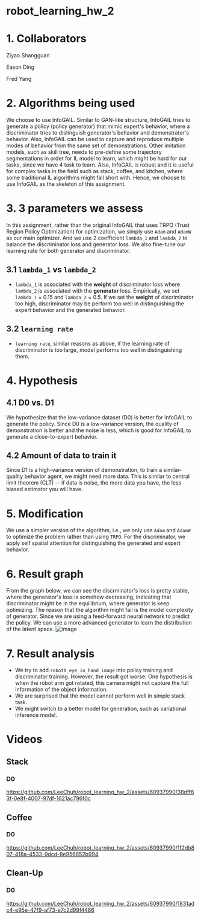 # robot_learning_hw_2

# 1. Collaborators

Ziyao Shangguan

Eason Ding 

Fred Yang 

# 2. Algorithms being used
We choose to use InfoGAIL. Similar to GAN-like structure, InfoGAIL tries to generate a policy (policy generator) that mimic expert's behavior, where a discriminator tries to distinguish generator's behavior and demonstrater's behavior. Also, InfoGAIL can be used to capture and reproduce multiple modes of behavior from the same set of demonstrations. Other imitation models, such as skill tree, needs to pre-define some trajectory segmentations in order for IL model to learn, which might be hard for our tasks, since we have 4 task to learn. Also, InfoGAIL is robust and it is useful for complex tasks in the field such as stack, coffee, and kitchen, where some traditional IL algorithms might fall short with. Hence, we choose to use InfoGAIL as the skeleton of this assignment. 

# 3. 3 parameters we assess

In this assignment, rather than the original InfoGAIL that uses TRPO (Trust Region Policy Optimization) for optimization, we simply use `Adam` and `AdamW` as our main optimizer. And we use 2 coefficient `lambda_1` and `lambda_2` to balance the discriminator loss and generator loss. We also fine-tune our learning rate for both generator and discriminator.

## 3.1 `lambda_1` vs `lambda_2`

- `lambda_1` is associated with the **weight** of discriminator loss where `lambda_2` is associated with the **generator** loss. Empirically, we set `lambda_1` = 0.15 and `lambda_2` = 0.5. If we set the **weight** of discriminator too high, discriminator may be perform too well in distinguishing the expert behavior and the generated behavior.

## 3.2 `learning rate`
- `learning rate`, similar reasons as above, if the learning rate of discriminator is too large, model performs too well in distinguishing them.

# 4. Hypothesis
## 4.1 D0 vs. D1
We hypothesize that the low-variance dataset (D0) is better for InfoGAIL to generate the policy. Since D0 is a low-variance version, the quality of demonstration is better and the noise is less, which is good for InfoGAIL to generate a close-to-expert behavior.

## 4.2 Amount of data to train it
Since D1 is a high-variance version of demonstration, to train a similar-quality behavior agent, we might need more data. This is similar to central limit theorem (CLT) -- if data is noise, the more data you have, the less biased estimator you will have.

# 5. Modification
We use a simpler version of the algorithm, i.e., we only use `Adam` and `AdamW` to optimize the problem rather than using `TRPO`. For the discriminator, we apply self spatial attention for distinguishing the generated and expert behavior.

# 6. Result graph
From the graph below, we can see the discrminator's loss is pretty stable, where the generator's loss is somehow decreasing, indicating that discriminator might be in the equilibrium, where generator is keep optimizing. The reason that the algorithm might fail is the model complexity of generator. Since we are using a feed-forward neural network to predict the policy. We can use a more advanced generator to learn the distribution of the latent space. 
![image](https://github.com/LeeChuh/robot_learning_hw_2/assets/60937990/eaeff012-8f5b-469b-85a0-b03ffa74f4b4)

# 7. Result analysis
- We try to add `robot0_eye_in_hand_image` into policy training and discriminator training. However, the result got worse. One hypothesis is when the robot arm got rotated, this camera might not capture the full information of the object information.
- We are surprised that the model cannot perform well in simple stack task.
- We might switch to a better model for generation, such as variational inference model.

# Videos
## Stack
### D0

https://github.com/LeeChuh/robot_learning_hw_2/assets/60937990/38dff63f-0e8f-4007-97df-1621ac796f0c

## Coffee
### D0
https://github.com/LeeChuh/robot_learning_hw_2/assets/60937990/1f2db807-418a-4533-9dcd-8e956652b994

## Clean-Up
### D0

https://github.com/LeeChuh/robot_learning_hw_2/assets/60937990/1831adc4-e95e-47f9-af73-e7c2d99f4486








